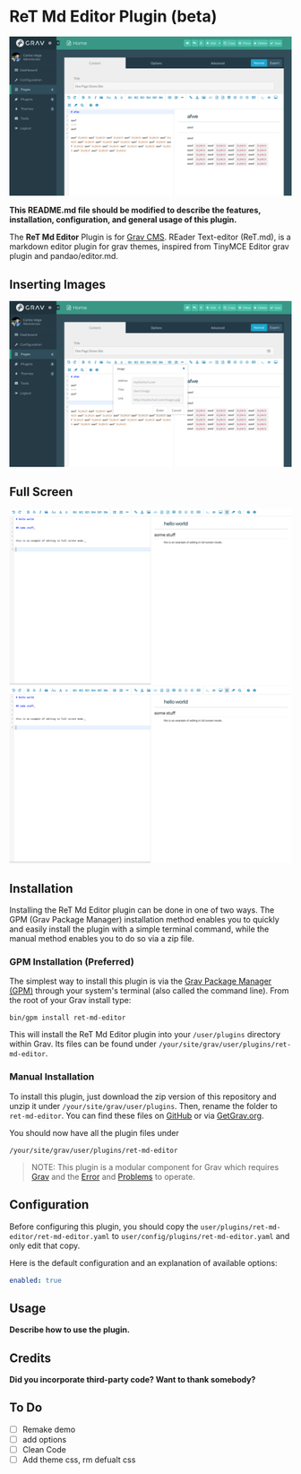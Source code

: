 <link rel="stylesheet" type="text/css" href="docs/styles.css"/>

# ReT Md Editor Plugin (beta)

<img src="docs/img2.png" class="border"/>

**This README.md file should be modified to describe the features, installation, configuration, and general usage of this plugin.**

The **ReT Md Editor** Plugin is for [Grav CMS](http://github.com/getgrav/grav). REader Text-editor (ReT.md), is a markdown editor plugin for grav themes, inspired from TinyMCE Editor grav plugin and pandao/editor.md.

##  Inserting Images
<img src="docs/img3.png" class="border"/>

##  Full Screen
![Full Screen Example](docs/img4.png?id=border1)
<img src="docs/img4.png" class="border"/>


##  Installation

Installing the ReT Md Editor plugin can be done in one of two ways. The GPM (Grav Package Manager) installation method enables you to quickly and easily install the plugin with a simple terminal command, while the manual method enables you to do so via a zip file.

### GPM Installation (Preferred)

The simplest way to install this plugin is via the [Grav Package Manager (GPM)](http://learn.getgrav.org/advanced/grav-gpm) through your system's terminal (also called the command line).  From the root of your Grav install type:

    bin/gpm install ret-md-editor

This will install the ReT Md Editor plugin into your `/user/plugins` directory within Grav. Its files can be found under `/your/site/grav/user/plugins/ret-md-editor`.

### Manual Installation

To install this plugin, just download the zip version of this repository and unzip it under `/your/site/grav/user/plugins`. Then, rename the folder to `ret-md-editor`. You can find these files on [GitHub](https://github.com/githubid/grav-plugin-ret-md-editor) or via [GetGrav.org](http://getgrav.org/downloads/plugins#extras).

You should now have all the plugin files under

    /your/site/grav/user/plugins/ret-md-editor

> NOTE: This plugin is a modular component for Grav which requires [Grav](http://github.com/getgrav/grav) and the [Error](https://github.com/getgrav/grav-plugin-error) and [Problems](https://github.com/getgrav/grav-plugin-problems) to operate.

## Configuration

Before configuring this plugin, you should copy the `user/plugins/ret-md-editor/ret-md-editor.yaml` to `user/config/plugins/ret-md-editor.yaml` and only edit that copy.

Here is the default configuration and an explanation of available options:

```yaml
enabled: true
```

## Usage

**Describe how to use the plugin.**

## Credits

**Did you incorporate third-party code? Want to thank somebody?**

## To Do

- [ ] Remake demo
- [ ] add options
- [ ] Clean Code
- [ ] Add theme css, rm defualt css
